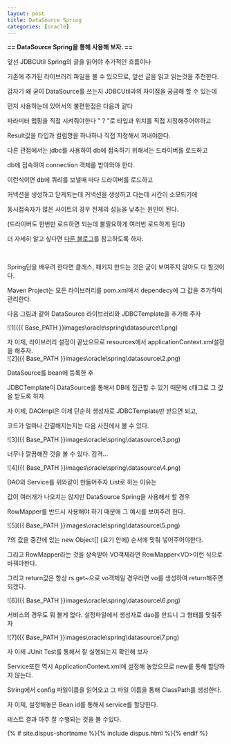 ```yaml
---
layout: post
title: DataSource Spring
categories: [oracle]
---
```


**== DataSource Spring을 통해 사용해 보자. ==**<br>

앞선 JDBCUtil Spring의 글을 읽어야 추가적인 흐름이나<br>

기존에 추가된 라이브러리 파일을 볼 수 있으므로, 앞선 글을 읽고 읽는것을 추천한다.<br>

갑자기 왜 굳이 DataSource를 쓰는지 JDBCUtil과의 차이점을 궁금해 할 수 있는데<br>

먼저 사용하는데 있어서의 불편한점은 다음과 같다<br>

파라미터 맵핑을 직접 시켜줘야한다 " ? "로 타입과 위치를 직접 지정해주어야하고<br>

Result값을 타입과 컬럼명을 하나하나 직접 지정해서 꺼내야한다.<br>

다른 관점에서는 jdbc를 사용하여 db에 접속하기 위해서는 드라이버를 로드하고 <br>

db에 접속하여 connection 객체를 받아와야 한다. <br>

이런식이면 db에 쿼리를 보낼때 마다 드라이버를 로드하고 <br>

커넥션을 생성하고 닫게되는데 커넥션을 생성하고 다는데 시간이 소모되기에<br>

동시접속자가 많은 사이트의 경우 전체의 성능을 낮추는 원인이 된다.<br>

(드라이버도 한번만 로드하면 되는데 불필요하게 여러번 로드하게 된다)<br>

더 자세히 알고 싶다면 <a href="https://coffee-mark.tumblr.com/post/61383766496/%ED%86%B0%EC%BC%93%EC%97%90%EC%84%9C-datasource%EC%9D%84-%EC%9D%B4%EC%9A%A9%ED%95%9C-db%EC%A0%91%EC%86%8D%EC%BB%A4%EB%84%A5%EC%85%98-%ED%92%80"> 다른 블로그</a>를 참고하도록 하자.<br>

<br>

Spring단을 배우려 한다면 클래스, 패키지 만드는 것은 굳이 보여주지 않아도 다 할것이다.<br>

Maven Project는 모든 라이브러리를 pom.xml에서 dependecy에 그 값을 추가하여 관리한다.<br>

다음 그림과 같이 DataSource 라이브러리와 JDBCTemplate을 추가해 주자<br>

![1]({{ Base_PATH }}images\oracle\spring\datasource\1.png)<br>

자 이제, 라이브러리 설정이 끝났으므로 resources에서 applicationContext.xml설정을 해주자.<br>![2]({{ Base_PATH }}images\oracle\spring\datasource\2.png)<br>

DataSource를 bean에 등록한 후<br>

JDBCTemplate이 DataSource를 통해서 DB에 접근할 수 있기 때문에 c태그로 그 값을 받도록 하자<br>

자 이제, DAOImpl은 이제 단순히 생성자로 JDBCTemplate만 받으면 되고,<br>

코드가 얼마나 간결해지는지는 다음 사진에서 볼 수 있다.

![3]({{ Base_PATH }}images\oracle\spring\datasource\3.png)<br>

너무나 깔끔해진 것을 볼 수 있다. 감격...<br>

![4]({{ Base_PATH }}images\oracle\spring\datasource\4.png)<br>

DAO와 Service를 위와같이 만들어주자 List로 하는 이유는<br>

값이 여러개가 나오지는 않지만 DataSource Spring을 사용해서 할 경우<br>

RowMapper를 반드시 사용해야 하기 때문에 그 예시를 보여주려 한다.<br>

![5]({{ Base_PATH }}images\oracle\spring\datasource\5.png)<br>

?의 값을 중간에 있는 new Object[] {요기 안에} 순서에 맞춰 넣어주어야한다.<br>

그리고 RowMapper라는 것을 상속받아 VO객체라면 RowMapper\<VO>이런 식으로 바꿔야한다.<br>

그리고 return값은 항상 rs.get~으로 vo객체일 경우라면 vo를 생성하여 return해주면 되겠다.<br>

![6]({{ Base_PATH }}images\oracle\spring\datasource\6.png)<br>

서비스의 경우도 뭐 볼게 없다. 설정파일에서 생성자로 dao를 만드니 그 형태를 맞춰주자<br>

![7]({{ Base_PATH }}images\oracle\spring\datasource\7.png)<br>

자 이제 JUnit Test를 통해서 잘 실행되는지 확인해 보자<br>

Service또한 역시 ApplicationContext.xml에 설정해 놓았으므로 new를 통해 할당하지 않는다.<br>

String에서 config 파일이름을 읽어오고 그 파일 이름을 통해 ClassPath를 생성한다.<br>

자 이제, 설정해놓은 Bean id를 통해서 service를 할당한다.<br>

테스트 결과 아주 잘 수행되는 것을 볼 수있다.<br>

{% if site.dispus-shortname %}{% include dispus.html %}{% endif %}